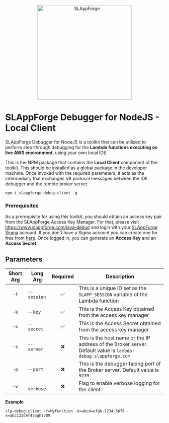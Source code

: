 <div style="text-align:center">
    <img src="https://s3.amazonaws.com/resources.sigma.slappforge.com/slappforge_logo_color.png" alt="SLAppForge" width="300"/>
</div>

# **SLAppForge Debugger for NodeJS - Local Client**

SLAppForge Debugger for NodeJS is a toolkit that can be utilized to perform step-through debugging for the **Lambda 
functions executing on live AWS environment**, using your own local IDE. 

This is the NPM package that contains the **Local Client** component of the toolkit. This should be installed as a global 
package in the developer machine. Once invoked with the required parameters, it acts as the intermediary that exchanges 
V8 protocol messages between the IDE debugger and the remote broker server.

```
npm i slappforge-debug-client -g
```

### Prerequisites

As a prerequisite for using this toolkit, you should obtain an access key pair from the SLAppForge Access Key Manager.
For that, please visit https://www.slappforge.com/java-debug and login with your 
[SLAppForge Sigma](https://sigma.slappforge.com/) account. If you don't have a Sigma account you can create one for free
from [here](https://sigma.slappforge.com/#/signup). Once logged in, you can generate an **Access Key** and an **Access 
Secret**.

## Parameters

| Short Arg | Long Arg | Required | Description  |
|:---------:|---------|:----------:| -------------|
|`-f` | `--session` |:white_check_mark: | This is a unique ID set as the `SLAPP_SESSION` variable of the Lambda function
|`-k` |`--key` |:white_check_mark: | This is the Access Key obtained from the access key manager
|`-x` |`--secret` |:white_check_mark: | This is the Access Secret obtained from the access key manager
|`-s` |`--server` |:x: | This is the host name or the IP address of the Broker server. Default value is `lambda-debug.slappforge.com`
|`-p` |`--port` |:x: | This is the debugger facing port of the Broker server. Default value is `9239`
|`-v` |`--verbose` |:x: | Flag to enable verbose logging for the client
                                      
**Example**                   
```
slp-debug-client -f=MyFunction -k=abcd=efgh-1234-5678 -x=abc123def456ghi789
```

